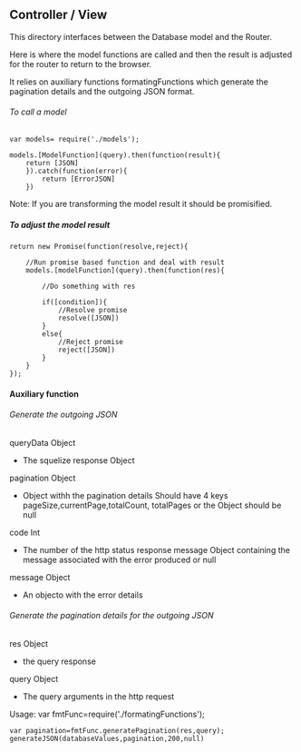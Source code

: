 ## Controller / View

This directory interfaces between the Database model and the Router.

Here is where the model functions are called and then the result is adjusted for the router to return to the browser.

It relies on auxiliary functions formatingFunctions which generate the pagination details and the outgoing JSON format.

###### To call a model
	var models= require('./models');

	models.[ModelFunction](query).then(function(result){
		return [JSON]
		}).catch(function(error){
			return [ErrorJSON]
		})

Note: If you are transforming the model result it should be promisified.

##### To adjust the model result

	return new Promise(function(resolve,reject){

		//Run promise based function and deal with result
		models.[modelFunction](query).then(function(res){

			//Do something with res

			if([condition]){
				//Resolve promise
				resolve([JSON])
			}
			else{
				//Reject promise
				reject([JSON])
			}
		}
	});

#### Auxiliary function

###### Generate the outgoing JSON

queryData Object 
- The squelize response Object

pagination Object 
- Object withh the pagination details Should have 4 keys pageSize,currentPage,totalCount, totalPages or the Object should be null 

code Int 
- The number of the http status response message Object containing the message associated with the error produced or null

message Object
- An objecto with the error details 
 
###### Generate the pagination details for the outgoing JSON
res Object 
- the query response

query Object 
- The query arguments in the http request

Usage:
	var fmtFunc=require('./formatingFunctions');

	var pagination=fmtFunc.generatePagination(res,query);
	generateJSON(databaseValues,pagination,200,null)

